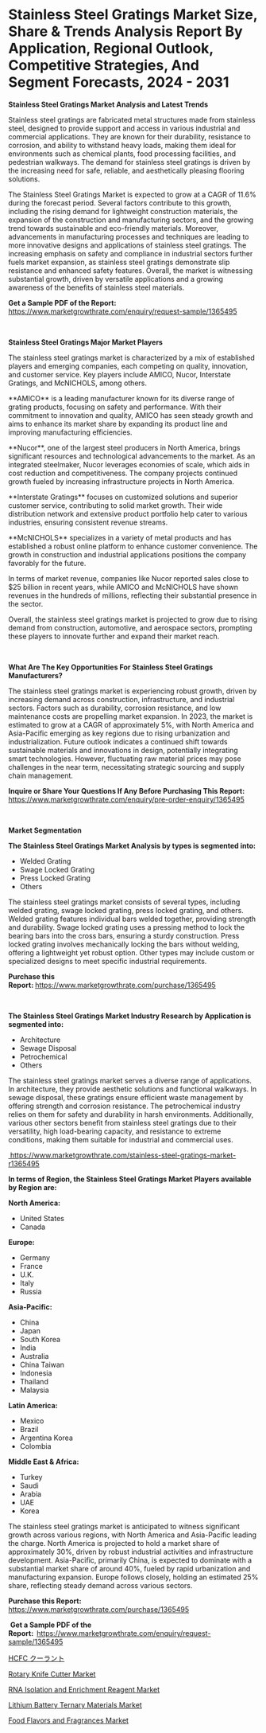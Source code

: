 <p><h1>Stainless Steel Gratings Market Size, Share & Trends Analysis Report By Application, Regional Outlook, Competitive Strategies, And Segment Forecasts, 2024 - 2031</h1></p><p><strong>Stainless Steel Gratings Market Analysis and Latest Trends</strong></p>
<p><p>Stainless steel gratings are fabricated metal structures made from stainless steel, designed to provide support and access in various industrial and commercial applications. They are known for their durability, resistance to corrosion, and ability to withstand heavy loads, making them ideal for environments such as chemical plants, food processing facilities, and pedestrian walkways. The demand for stainless steel gratings is driven by the increasing need for safe, reliable, and aesthetically pleasing flooring solutions.</p><p>The Stainless Steel Gratings Market is expected to grow at a CAGR of 11.6% during the forecast period. Several factors contribute to this growth, including the rising demand for lightweight construction materials, the expansion of the construction and manufacturing sectors, and the growing trend towards sustainable and eco-friendly materials. Moreover, advancements in manufacturing processes and techniques are leading to more innovative designs and applications of stainless steel gratings. The increasing emphasis on safety and compliance in industrial sectors further fuels market expansion, as stainless steel gratings demonstrate slip resistance and enhanced safety features. Overall, the market is witnessing substantial growth, driven by versatile applications and a growing awareness of the benefits of stainless steel materials.</p></p>
<p><strong>Get a Sample PDF of the Report:&nbsp;</strong> <a href="https://www.marketgrowthrate.com/enquiry/request-sample/1365495">https://www.marketgrowthrate.com/enquiry/request-sample/1365495</a></p>
<p>&nbsp;</p>
<p><strong>Stainless Steel Gratings Major Market Players</strong></p>
<p><p>The stainless steel gratings market is characterized by a mix of established players and emerging companies, each competing on quality, innovation, and customer service. Key players include AMICO, Nucor, Interstate Gratings, and McNICHOLS, among others.</p><p>**AMICO** is a leading manufacturer known for its diverse range of grating products, focusing on safety and performance. With their commitment to innovation and quality, AMICO has seen steady growth and aims to enhance its market share by expanding its product line and improving manufacturing efficiencies.</p><p>**Nucor**, one of the largest steel producers in North America, brings significant resources and technological advancements to the market. As an integrated steelmaker, Nucor leverages economies of scale, which aids in cost reduction and competitiveness. The company projects continued growth fueled by increasing infrastructure projects in North America.</p><p>**Interstate Gratings** focuses on customized solutions and superior customer service, contributing to solid market growth. Their wide distribution network and extensive product portfolio help cater to various industries, ensuring consistent revenue streams.</p><p>**McNICHOLS** specializes in a variety of metal products and has established a robust online platform to enhance customer convenience. The growth in construction and industrial applications positions the company favorably for the future.</p><p>In terms of market revenue, companies like Nucor reported sales close to $25 billion in recent years, while AMICO and McNICHOLS have shown revenues in the hundreds of millions, reflecting their substantial presence in the sector. </p><p>Overall, the stainless steel gratings market is projected to grow due to rising demand from construction, automotive, and aerospace sectors, prompting these players to innovate further and expand their market reach.</p></p>
<p>&nbsp;</p>
<p><strong>What Are The Key Opportunities For Stainless Steel Gratings Manufacturers?</strong></p>
<p><p>The stainless steel gratings market is experiencing robust growth, driven by increasing demand across construction, infrastructure, and industrial sectors. Factors such as durability, corrosion resistance, and low maintenance costs are propelling market expansion. In 2023, the market is estimated to grow at a CAGR of approximately 5%, with North America and Asia-Pacific emerging as key regions due to rising urbanization and industrialization. Future outlook indicates a continued shift towards sustainable materials and innovations in design, potentially integrating smart technologies. However, fluctuating raw material prices may pose challenges in the near term, necessitating strategic sourcing and supply chain management.</p></p>
<p><strong>Inquire or Share Your Questions If Any Before Purchasing This Report:</strong> <a href="https://www.marketgrowthrate.com/enquiry/pre-order-enquiry/1365495">https://www.marketgrowthrate.com/enquiry/pre-order-enquiry/1365495</a></p>
<p>&nbsp;</p>
<p><strong>Market Segmentation</strong></p>
<p><strong>The Stainless Steel Gratings Market Analysis by types is segmented into:</strong></p>
<p><ul><li>Welded Grating</li><li>Swage Locked Grating</li><li>Press Locked Grating</li><li>Others</li></ul></p>
<p><p>The stainless steel gratings market consists of several types, including welded grating, swage locked grating, press locked grating, and others. Welded grating features individual bars welded together, providing strength and durability. Swage locked grating uses a pressing method to lock the bearing bars into the cross bars, ensuring a sturdy construction. Press locked grating involves mechanically locking the bars without welding, offering a lightweight yet robust option. Other types may include custom or specialized designs to meet specific industrial requirements.</p></p>
<p><strong>Purchase this Report:&nbsp;</strong><a href="https://www.marketgrowthrate.com/purchase/1365495">https://www.marketgrowthrate.com/purchase/1365495</a></p>
<p>&nbsp;</p>
<p><strong>The Stainless Steel Gratings Market Industry Research by Application is segmented into:</strong></p>
<p><ul><li>Architecture</li><li>Sewage Disposal</li><li>Petrochemical</li><li>Others</li></ul></p>
<p><p>The stainless steel gratings market serves a diverse range of applications. In architecture, they provide aesthetic solutions and functional walkways. In sewage disposal, these gratings ensure efficient waste management by offering strength and corrosion resistance. The petrochemical industry relies on them for safety and durability in harsh environments. Additionally, various other sectors benefit from stainless steel gratings due to their versatility, high load-bearing capacity, and resistance to extreme conditions, making them suitable for industrial and commercial uses.</p></p>
<p><a href="https://www.marketgrowthrate.com/stainless-steel-gratings-market-r1365495">&nbsp;https://www.marketgrowthrate.com/stainless-steel-gratings-market-r1365495</a></p>
<p><strong>In terms of Region, the Stainless Steel Gratings Market Players available by Region are:</strong></p>
<p>
    <p> <strong> North America: </strong>
        <ul>
            <li>United States</li>
            <li>Canada</li>
        </ul>
        </p> 
    <p> <strong> Europe: </strong>
        <ul>
            <li>Germany</li>
            <li>France</li>
            <li>U.K.</li>
            <li>Italy</li>
            <li>Russia</li>
        </ul>
        </p> 
    <p> <strong> Asia-Pacific: </strong>
        <ul>
            <li>China</li>
            <li>Japan</li>
            <li>South Korea</li>
            <li>India</li>
            <li>Australia</li>
            <li>China Taiwan</li>
            <li>Indonesia</li>
            <li>Thailand</li>
            <li>Malaysia</li>
        </ul>
        </p> 
    <p> <strong> Latin America: </strong>
        <ul>
            <li>Mexico</li>
            <li>Brazil</li>
            <li>Argentina Korea</li>
            <li>Colombia</li>
        </ul>
        </p> 
    <p> <strong> Middle East & Africa: </strong>
        <ul>
            <li>Turkey</li>
            <li>Saudi</li>
            <li>Arabia</li>
            <li>UAE</li>
            <li>Korea</li>
        </ul>
    </p>
    </p>
<p><p>The stainless steel gratings market is anticipated to witness significant growth across various regions, with North America and Asia-Pacific leading the charge. North America is projected to hold a market share of approximately 30%, driven by robust industrial activities and infrastructure development. Asia-Pacific, primarily China, is expected to dominate with a substantial market share of around 40%, fueled by rapid urbanization and manufacturing expansion. Europe follows closely, holding an estimated 25% share, reflecting steady demand across various sectors.</p></p>
<p><strong>Purchase this Report: </strong><a href="https://www.marketgrowthrate.com/purchase/1365495">https://www.marketgrowthrate.com/purchase/1365495</a></p>
<p>&nbsp;<strong>Get a Sample PDF of the Report:&nbsp;&nbsp;</strong><a href="https://www.marketgrowthrate.com/enquiry/request-sample/1365495">https://www.marketgrowthrate.com/enquiry/request-sample/1365495</a></p>
<p><strong></strong></p>
<p><p><a href="https://medium.com/@ammar.jarrah.93/hcfc%E5%86%B7%E5%AA%92%E5%B8%82%E5%A0%B4%E3%81%AE%E8%A3%BD%E5%93%81%E3%82%BF%E3%82%A4%E3%83%97-r22-r21-%E3%81%9D%E3%81%AE%E4%BB%96-%E3%81%8A%E3%82%88%E3%81%B3%E7%94%A8%E9%80%94-%E5%86%B7%E8%94%B5%E5%BA%AB-%E3%83%81%E3%83%A9%E3%83%BC-%E3%82%A8%E3%82%A2%E3%82%B3%E3%83%B3-%E3%83%92%E3%83%BC%E3%83%88%E3%83%9D%E3%83%B3%E3%83%97-%E3%81%AB%E9%96%A2%E3%81%99%E3%82%8B%E5%8C%85%E6%8B%AC%E7%9A%84%E3%81%AA%E5%88%86%E6%9E%90-2024%E5%B9%B4%E3%81%8B%E3%82%892031%E5%B9%B4%E3%81%BE%E3%81%A7%E3%81%AE%E6%9C%9F%E9%96%93%E3%81%AE%E4%BA%88%E6%B8%AC-6d3ecf6d4b97">HCFC クーラント</a></p><p><a href="https://github.com/AfsanaMia652/Market-Research-Report-List-1/blob/main/rotary-knife-cutter-market.md">Rotary Knife Cutter Market</a></p><p><a href="https://github.com/PeterParrish5/Market-Research-Report-List-6/blob/main/rna-isolation-and-enrichment-reagent-market.md">RNA Isolation and Enrichment Reagent Market</a></p><p><a href="https://issuu.com/reportprime-2/docs/lithium-battery-ternary-materials-m_d99c5e3b7d683b">Lithium Battery Ternary Materials Market</a></p><p><a href="https://issuu.com/reportprime-2/docs/food-flavors-and-fragrances-market-_389a87da35d6b2">Food Flavors and Fragrances Market</a></p></p>